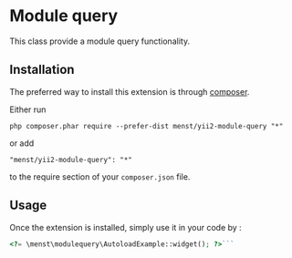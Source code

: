 Module query
============
This class provide a module query functionality.

Installation
------------

The preferred way to install this extension is through [composer](http://getcomposer.org/download/).

Either run

```
php composer.phar require --prefer-dist menst/yii2-module-query "*"
```

or add

```
"menst/yii2-module-query": "*"
```

to the require section of your `composer.json` file.


Usage
-----

Once the extension is installed, simply use it in your code by  :

```php
<?= \menst\modulequery\AutoloadExample::widget(); ?>```